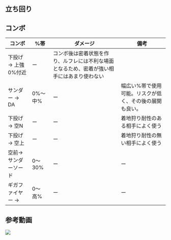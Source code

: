 
## 立ち回り



## コンボ

コンボ|%帯|ダメージ|備考
--|--|--|--
下投げ → 上強 0%付近|ー|コンボ後は密着状態を作り、ルフレには不利な場面となるため、密着が強い相手にはあまり使わない
サンダー → DA|0%〜中%|ー|幅広い%帯で使用可能。リスクが低く、その後の展開も良い。
下投げ → 空N|ー|ー|着地狩り耐性のある相手によく使う
下投げ → 空上|ー|ー|着地狩り耐性の無い相手によく使う
空前→サンダーソード|0〜30%|ー|ー|
ギガファイヤー → |0〜高%|ー|ー|



## 参考動画

[![](https://img.youtube.com/vi/nXUwVOhAPXE/0.jpg)](https://www.youtube.com/watch?v=nXUwVOhAPXE)
